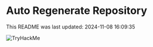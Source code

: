# Auto Regenerate Repository

This README was last updated: 2024-11-08 16:09:35

 ![TryHackMe](https://tryhackme.com/badge/533634)